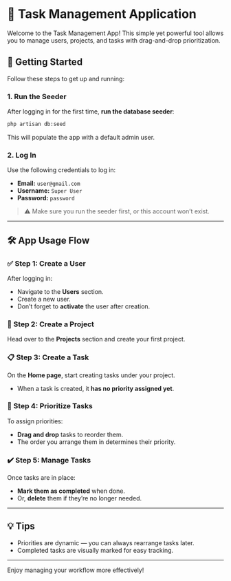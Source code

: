 
# 📝 Task Management Application

Welcome to the Task Management App! This simple yet powerful tool allows you to manage users, projects, and tasks with drag-and-drop prioritization.

## 🚀 Getting Started

Follow these steps to get up and running:

### 1. Run the Seeder
After logging in for the first time, **run the database seeder**:

```bash
php artisan db:seed
```

This will populate the app with a default admin user.

### 2. Log In

Use the following credentials to log in:

- **Email:** `user@gmail.com`
- **Username:** `Super User`
- **Password:** `password`

> ⚠️ Make sure you run the seeder first, or this account won’t exist.

---

## 🛠️ App Usage Flow

### ✅ Step 1: Create a User
After logging in:
- Navigate to the **Users** section.
- Create a new user.
- Don’t forget to **activate** the user after creation.

### 📁 Step 2: Create a Project
Head over to the **Projects** section and create your first project.

### 📋 Step 3: Create a Task
On the **Home page**, start creating tasks under your project.

- When a task is created, it **has no priority assigned yet**.

### 📌 Step 4: Prioritize Tasks
To assign priorities:
- **Drag and drop** tasks to reorder them.
- The order you arrange them in determines their priority.

### ✔️ Step 5: Manage Tasks
Once tasks are in place:
- **Mark them as completed** when done.
- Or, **delete** them if they’re no longer needed.

---

## 💡 Tips
- Priorities are dynamic — you can always rearrange tasks later.
- Completed tasks are visually marked for easy tracking.

---

Enjoy managing your workflow more effectively!
